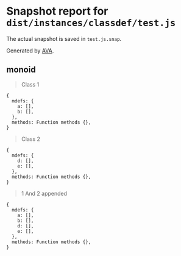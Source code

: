 # Snapshot report for `dist/instances/classdef/test.js`

The actual snapshot is saved in `test.js.snap`.

Generated by [AVA](https://ava.li).

## monoid

> Class 1

    {
      mdefs: {
        a: [],
        b: [],
      },
      methods: Function methods {},
    }

> Class 2

    {
      mdefs: {
        d: [],
        e: [],
      },
      methods: Function methods {},
    }

> 1 And 2 appended

    {
      mdefs: {
        a: [],
        b: [],
        d: [],
        e: [],
      },
      methods: Function methods {},
    }
